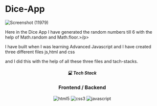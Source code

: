 # Dice-App
![Screenshot (11979)](https://user-images.githubusercontent.com/105616033/197107204-dd5d3cdc-f18e-4d9f-9046-29c12fcd2e05.png)
<br/>
<div>
  <p>Here in the Dice App I have generated the random numbers till 6 with the help of Math.random and Math.floor.>/p>
  <p>I have built when I was learning Advanced Javascript and I have created three different files js,html and css </p>
  and I did this with the help of all these three files and tach-stacks.</p>
</div>
<h5 align="center">💻 Tech Stack</h5>
 <div align="center"><h3 align="center">Frontend / Backend</h3>
 <img src="https://img.shields.io/badge/html5-%23E34F26.svg?style=for-the-badge&logo=html5&logoColor=white" align="center" alt="html5">
 <img src = "https://img.shields.io/badge/css3-%231572B6.svg?style=for-the-badge&logo=css3&logoColor=white" align="center" alt="css3">
 <img src="https://img.shields.io/badge/javascript-%23323330.svg?style=for-the-badge&logo=javascript&logoColor=%23F7DF1E"  align="center" alt="javascript" />
</div>
